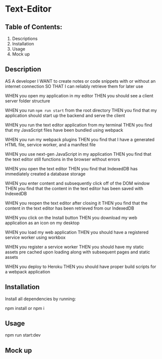 # Text-Editor

## Table of Contents:

1. Descriptions
2. Installation
3. Usage
4. Mock up

## Description

AS A developer
I WANT to create notes or code snippets with or without an internet connection
SO THAT I can reliably retrieve them for later use

WHEN you open my application in my editor
THEN you should see a client server folder structure

WHEN you run `npm run start` from the root directory
THEN you find that my application should start up the backend and serve the client

WHEN you run the text editor application from my terminal
THEN you find that my JavaScript files have been bundled using webpack

WHEN you run my webpack plugins
THEN you find that I have a generated HTML file, service worker, and a manifest file

WHEN you use next-gen JavaScript in my application
THEN you find that the text editor still functions in the browser without errors

WHEN you open the text editor
THEN you find that IndexedDB has immediately created a database storage

WHEN you enter content and subsequently click off of the DOM window
THEN you find that the content in the text editor has been saved with IndexedDB

WHEN you reopen the text editor after closing it
THEN you find that the content in the text editor has been retrieved from our IndexedDB

WHEN you click on the Install button
THEN you download my web application as an icon on my desktop

WHEN you load my web application
THEN you should have a registered service worker using workbox

WHEN you register a service worker
THEN you should have my static assets pre cached upon loading along with subsequent pages and static assets

WHEN you deploy to Heroku
THEN you should have proper build scripts for a webpack application

## Installation

Install all dependencies by running:

npm install or npm i

## Usage

npm run start:dev

## Mock up
